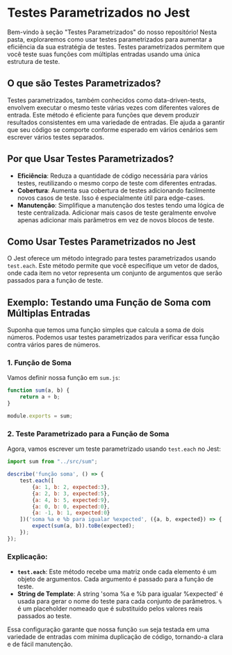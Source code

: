 # Testes Parametrizados no Jest

Bem-vindo à seção "Testes Parametrizados" do nosso repositório! Nesta pasta, exploraremos como usar testes parametrizados para aumentar a eficiência da sua estratégia de testes. Testes parametrizados permitem que você teste suas funções com múltiplas entradas usando uma única estrutura de teste.

## O que são Testes Parametrizados?

Testes parametrizados, também conhecidos como data-driven-tests, envolvem executar o mesmo teste várias vezes com diferentes valores de entrada. Este método é eficiente para funções que devem produzir resultados consistentes em uma variedade de entradas. Ele ajuda a garantir que seu código se comporte conforme esperado em vários cenários sem escrever vários testes separados.

## Por que Usar Testes Parametrizados?

- **Eficiência**: Reduza a quantidade de código necessária para vários testes, reutilizando o mesmo corpo de teste com diferentes entradas.
- **Cobertura**: Aumenta sua cobertura de testes adicionando facilmente novos casos de teste. Isso é especialmente útil para edge-cases.
- **Manutenção**: Simplifique a manutenção dos testes tendo uma lógica de teste centralizada. Adicionar mais casos de teste geralmente envolve apenas adicionar mais parâmetros em vez de novos blocos de teste.

## Como Usar Testes Parametrizados no Jest

O Jest oferece um método integrado para testes parametrizados usando `test.each`. Este método permite que você especifique um vetor de dados, onde cada item no vetor representa um conjunto de argumentos que serão passados para a função de teste.

## Exemplo: Testando uma Função de Soma com Múltiplas Entradas

Suponha que temos uma função simples que calcula a soma de dois números. Podemos usar testes parametrizados para verificar essa função contra vários pares de números.

### 1. Função de Soma

Vamos definir nossa função em `sum.js`:

```javascript
function sum(a, b) {
    return a + b;
}

module.exports = sum;
```

### 2. Teste Parametrizado para a Função de Soma

Agora, vamos escrever um teste parametrizado usando `test.each` no Jest:

```javascript
import sum from "../src/sum";

describe('função soma', () => {
    test.each([
        {a: 1, b: 2, expected:3},
        {a: 2, b: 3, expected:5},
        {a: 4, b: 5, expected:9},
        {a: 0, b: 0, expected:0},
        {a: -1, b: 1, expected:0}
    ])('soma %a e %b para igualar %expected', ({a, b, expected}) => {
        expect(sum(a, b)).toBe(expected);
    });
});
```

### Explicação:

- **`test.each`**: Este método recebe uma matriz onde cada elemento é um objeto de argumentos. Cada argumento é passado para a função de teste.
- **String de Template**: A string 'soma %a e %b para igualar %expected' é usada para gerar o nome do teste para cada conjunto de parâmetros. `%` é um placeholder nomeado que é substituído pelos valores reais passados ao teste.

Essa configuração garante que nossa função `sum` seja testada em uma variedade de entradas com mínima duplicação de código, tornando-a clara e de fácil manutenção.